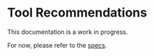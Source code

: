 # Tool Recommendations
This documentation is a work in progress.

For now, please refer to the [specs](specs.yaml).
